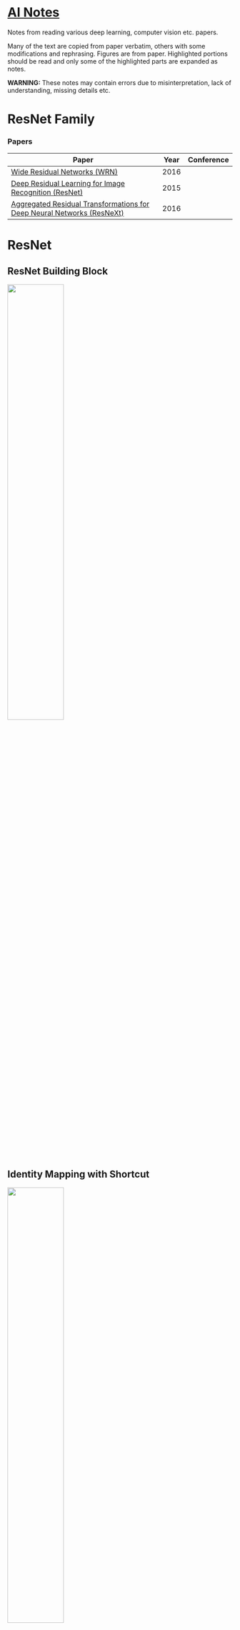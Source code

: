 # [AI Notes](https://github.com/quickgrid/AI-Resources/blob/master/ai-notes.md)

Notes from reading various deep learning, computer vision etc. papers. 

Many of the text are copied from paper verbatim, others with some modifications and rephrasing. Figures are from paper. Highlighted portions should be read and only some of the highlighted parts are expanded as notes.

**WARNING:** These notes may contain errors due to misinterpretation, lack of understanding, missing details etc. 

# ResNet Family

### Papers

| Paper | Year | Conference |
| --- | --- | --- |
| [Wide Residual Networks (WRN)](https://arxiv.org/abs/1605.07146) | 2016 |  |
| [Deep Residual Learning for Image Recognition (ResNet)](https://arxiv.org/pdf/1512.03385.pdf) | 2015 |  |
| [Aggregated Residual Transformations for Deep Neural Networks (ResNeXt)](https://arxiv.org/abs/1611.05431) | 2016 |  |

# ResNet 

## ResNet Building Block

<img src="figures/resnet/resnet_1.png" width=50% height=50%>

## Identity Mapping with Shortcut

<img src="figures/resnet/resnet_2.png" width=50% height=50%>

## VGG19 vs Plain vs Residual Network

<img src="figures/resnet/resnet_3.png" width=60% height=60%>

## Imagenet Architecture

<img src="figures/resnet/resnet_4.png" width=80% height=80%>

## Basic Block vs Bottleneck Block

<img src="figures/resnet/resnet_5.png" width=50% height=50%>

# Wide ResNet


## Basic vs Bottleneck Block vs Wide Basic vs Wide Dropout Block

<img src="figures/wide-resnet/wide_resnet_1.png" width=70% height=70%>

## ResNet Residual Block Types

<img src="figures/wide-resnet/wide_resnet_2.png" width=70% height=70%>

## Wide ResNet Structure

<img src="figures/wide-resnet/wide_resnet_3.png" width=70% height=70%>

## Residual Block Experiments

<img src="figures/wide-resnet/wide_resnet_4.png" width=70% height=70%>


# ResNeXt

## ResNet vs ResNeXt Architecture

<img src="figures/resnext/resnext_1.png" width=70% height=70%>

## Aggregated Transform and Equivalent Blocks

<img src="figures/resnext/resnext_2.png" width=70% height=70%>


<img src="figures/resnext/resnext_3.png" width=70% height=70%>

